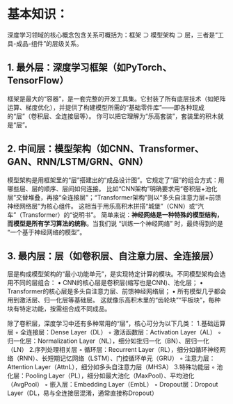 # 基本知识：
深度学习领域的核心概念包含关系可概括为：框架 ⊃ 模型架构 ⊃ 层，三者是“工具-成品-组件”的层级关系。

## 1. 最外层：深度学习框架（如PyTorch、TensorFlow）

框架是最大的“容器”，是一套完整的开发工具集。它封装了所有底层技术（如矩阵运算、梯度优化），并提供了构建模型所需的“基础零件库”——即各种现成的“层”（卷积层、全连接层等）。
你可以把它理解为“乐高套装”，套装里的积木就是“层”。

## 2. 中间层：模型架构（如CNN、Transformer、GAN、RNN/LSTM/GRN、GNN）

模型架构是用框架里的“层”搭建出的“成品设计图”。它规定了“层”的组合方式：用哪些层、层的顺序、层间如何连接。
比如“CNN架构”明确要求用“卷积层+池化层”交替堆叠，再接“全连接层”；“Transformer架构”则以“多头自注意力层+前馈神经网络层”为核心组件。
这相当于用乐高积木拼搭“城堡”（CNN）或“汽车”（Transformer）的“说明书”。
简单来说：**神经网络是一种特殊的模型结构，而模型是所有学习算法的统称**。当我们说 “训练一个神经网络” 时，最终得到的是 “一个基于神经网络的模型”。
## 3. 最内层：层（如卷积层、自注意力层、全连接层）

层是构成模型架构的“最小功能单元”，是实现特定计算的模块。不同模型架构会选用不同的层组合：
• CNN的核心层是卷积层(缩写也是CNN)、池化层；
• Transformer的核心层是多头自注意力层、前馈神经网络层；
• 所有模型几乎都会用到激活层、归一化层等基础层。
这就像乐高积木里的“齿轮块”“平板块”，每种块有特定功能，按需组合成不同成品。

除了卷积层，深度学习中还有多种常用的“层”，核心可分为以下几类：
1.基础运算层
◦ 全连接层：Dense Layer（DL）
◦ 激活函数层：Activation Layer（AL）
◦ 归一化层：Normalization Layer（NL），细分如批归一化（BN）、层归一化（LN）
2.序列处理相关层
◦ 循环层：Recurrent Layer（RL），细分如循环神经网络（RNN）、长短期记忆网络（LSTM）、门控循环单元（GRU）
◦ 注意力层：Attention Layer（AttnL），细分如多头自注意力层（MHSA）
3.特殊功能层
◦ 池化层：Pooling Layer（PL），细分如最大池化（MaxPool）、平均池化（AvgPool）
◦ 嵌入层：Embedding Layer（EmbL）
◦ Dropout层：Dropout Layer（DL，易与全连接层混淆，通常直接称Dropout）
